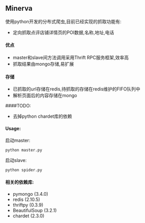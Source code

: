 ## Minerva

使用python开发的分布式爬虫,目前已经实现的抓取功能有:
+ 定向抓取点评店铺详情页的POI数据,名称,地址,电话

#### 优点
+ master和slave间方法调用采用Thrift RPC服务框架,效率高
+ 抓取结果由mongo存储,易扩展

#### 存储
+ 已抓取的url存储在redis,待抓取的存储在redis维护的FIFO队列中
+ 解析页面后的内容存储在mongo

####TODO:
+ 去掉python chardet库的依赖

#### Usage:
启动master: 

    python master.py

启动slave:

    python spider.py

#### 相关的依赖库:
+ pymongo (3.4.0)
+ redis (2.10.5)
+ thriftpy (0.3.9)
+ BeautifulSoup (3.2.1)
+ chardet (2.3.0)


